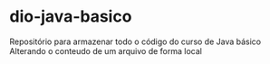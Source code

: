 # dio-java-basico
Repositório para armazenar todo o código do curso de Java básico 
Alterando o conteudo de um arquivo de forma local